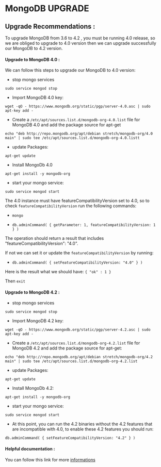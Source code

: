 # MongoDB UPGRADE


## Upgrade Recommendations :

To upgrade MongoDB from 3.6 to 4.2 , you must be running 4.0 release, so we are obliged to upgrade to 4.0 version then we can upgrade successfully our MongoDB to 4.2 version.

#### Upgrade to MongoDB 4.0 :

We can follow this steps to upgrade our MongoDB to 4.0 version:

* stop mongo services

 `sudo service mongod stop`

* Import MongoDB 4.0 key:

`wget -qO - https://www.mongodb.org/static/pgp/server-4.0.asc | sudo apt-key add -`

* Create a `/etc/apt/sources.list.d/mongodb-org-4.0.list` file for MongoDB 4.0 and add the package source for apt-get

`echo "deb http://repo.mongodb.org/apt/debian stretch/mongodb-org/4.0 main" | sudo tee /etc/apt/sources.list.d/mongodb-org-4.0.listt`

* update Packages:

`apt-get update`

* Install MongoDb 4.0

`apt-get install -y mongodb-org`

*  start your mongo service:

`sudo service mongod start`

The 4.0 instance must have featureCompatibilityVersion set to 4.0, so to check `featureCompatibilityVersion` run the following commands:

* `mongo`

* `db.adminCommand( { getParameter: 1, featureCompatibilityVersion: 1 } )`

The operation should return a result that includes "featureCompatibilityVersion": "4.0".

If not we can set it or update the `featureCompatibilityVersion` by running:

* `db.adminCommand( { setFeatureCompatibilityVersion: "4.0" } )`

Here is the result what we should have: `{ "ok" : 1 }`

Then
      `exit`

#### Upgrade to MongoDB 4.2 :

* stop mongo services

 `sudo service mongod stop`

 * Import MongoDB 4.2 key:

 `wget -qO - https://www.mongodb.org/static/pgp/server-4.2.asc | sudo apt-key add -`

* Create a `/etc/apt/sources.list.d/mongodb-org-4.2.list` file for MongoDB 4.2 and add the package source for apt-get:

`echo "deb http://repo.mongodb.org/apt/debian stretch/mongodb-org/4.2 main" | sudo tee /etc/apt/sources.list.d/mongodb-org-4.2.list`

* update Packages:

`apt-get update`

* Install MongoDb 4.2:

`apt-get install -y mongodb-org`

*  start your mongo service:

  `sudo service mongod start`

* At this point, you can run the 4.2 binaries without the 4.2 features that are incompatible with 4.0, to enable these 4.2 features you should run:

`db.adminCommand( { setFeatureCompatibilityVersion: "4.2" } )`

#### Helpful documentation :

You can follow this link for more [informations](https://docs.mongodb.com/manual/reference/command/setFeatureCompatibilityVersion/)
